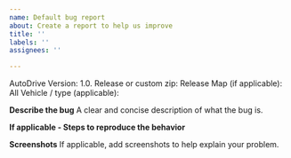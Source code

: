 ```yaml
---
name: Default bug report
about: Create a report to help us improve
title: ''
labels: ''
assignees: ''

---
```


AutoDrive Version: 1.0.
Release or custom zip: Release
Map (if applicable): All
Vehicle / type (applicable):

**Describe the bug**
A clear and concise description of what the bug is.

**If applicable - Steps to reproduce the behavior**

**Screenshots**
If applicable, add screenshots to help explain your problem.
